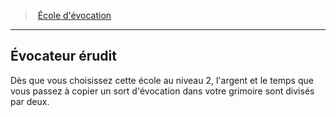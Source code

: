 ﻿---
!GenericItem
Name: Évocateur érudit
Id: wizard_evocation_hd.md#Évocateur-érudit
ParentLink: wizard_evocation_hd.md#École-dévocation
ParentName: École d'évocation
NameLevel: 2
Attributes:
  Name: Évocateur érudit
  Markdown: >+
    ## <!--Name-->Évocateur érudit<!--/Name-->


    Dès que vous choisissez cette école au niveau 2, l'argent et le temps que vous passez à copier un sort d'évocation dans votre grimoire sont divisés par deux.

AttributesDictionary: >+
  Name: Évocateur érudit

  Markdown: >+

    ## <!--Name-->Évocateur érudit<!--/Name-->





    Dès que vous choisissez cette école au niveau 2, l'argent et le temps que vous passez à copier un sort d'évocation dans votre grimoire sont divisés par deux.



---
> [École d'évocation](hd_wizard_evocation.md)

---

## Évocateur érudit

Dès que vous choisissez cette école au niveau 2, l'argent et le temps que vous passez à copier un sort d'évocation dans votre grimoire sont divisés par deux.

